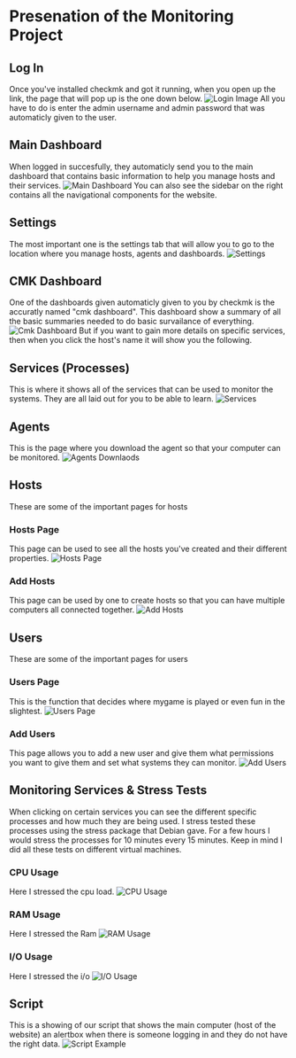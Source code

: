 
# Presenation of the Monitoring Project

## Log In
Once you've installed checkmk and got it running, when you open up the link, the page that will pop up is the one down below.
![Login Image](./presentationImages/login.png)
All you have to do is enter the admin username and admin password that was automaticly given to the user.
## Main Dashboard
When logged in succesfully, they automaticly send you to the main dashboard that contains basic information to help you manage hosts and their services.
![Main Dashboard](./presentationImages/maindashboard.png)
You can also see the sidebar on the right contains all the navigational components for the website.
## Settings
The most important one is the settings tab that will allow you to go to the location where you manage hosts, agents and dashboards.
![Settings](./presentationImages/settings.png)
## CMK Dashboard
One of the dashboards given automaticly given to you by checkmk is the accuratly named "cmk dashboard". This dashboard show a summary of all the basic summaries needed to do basic survailance of everything.
![Cmk Dashboard](./presentationImages/cmkdashboard.png)
But if you want to gain more details on specific services, then when you click the host's name it will show you the following.
## Services (Processes)
This is where it shows all of the services that can be used to monitor the systems. They are all laid out for you to be able to learn.
![Services](./presentationImages/services.png)
## Agents
This is the page where you download the agent so that your computer can be monitored.
![Agents Downlaods](./presentationImages/agents.png)
## Hosts
These are some of the important pages for hosts
### Hosts Page 
This page can be used to see all the hosts you've created and their different properties.
![Hosts Page](./presentationImages/hosts.png)
### Add Hosts
This page can be used by one to create hosts so that you can have multiple computers all connected together.
![Add Hosts](./presentationImages/addhosts.png)
## Users
These are some of the important pages for users
### Users Page
This is the function that decides where mygame is played or even fun in the slightest.
![Users Page](./presentationImages/users.png)
### Add Users
This page allows you to add a new user and give them what permissions you want to give them and set what systems they can monitor.
![Add Users](./presentationImages/adduser.png)
## Monitoring Services & Stress Tests
When clicking on certain services you can see the different specific processes and how much they are being used. I stress tested these processes using the stress package that Debian gave. For a few hours I would stress the processes for 10 minutes every 15 minutes. Keep in mind I did all these tests on different virtual machines.
### CPU Usage
Here I stressed the cpu load.
![CPU Usage](./presentationImages/cpustress.png)
### RAM Usage
Here I stressed the Ram
![RAM Usage](./presentationImages/ramstress.png)
### I/O Usage
Here I stressed the i/o
![I/O Usage](./presentationImages/iostress.png)
## Script
This is a showing of our script that shows the main computer (host of the website) an alertbox when there is someone logging in and they do not have the right data.
![Script Example](./presentationImages/script.jpg)
